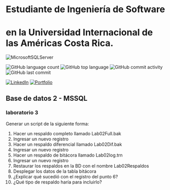 # Estudiante de Ingeniería de Software

# en la Universidad Internacional de las Américas Costa Rica.

<!--START_SECTION:badges-->

![MicrosoftSQLServer](https://img.shields.io/badge/Microsoft%20SQL%20Server-CC2927?style=for-the-badge&logo=microsoft%20sql%20server&logoColor=white)

![GitHub language count](https://img.shields.io/github/languages/count/bash20cu/Universidad?style=for-the-badge)
![GitHub top language](https://img.shields.io/github/languages/top/bash20cu/Universidad?style=for-the-badge)
![GitHub commit activity](https://img.shields.io/github/commit-activity/m/bash20cu/Universidad?style=for-the-badge)
![GitHub last commit](https://img.shields.io/github/last-commit/bash20cu/Universidad?style=for-the-badge)

[![LinkedIn](https://img.shields.io/badge/linkedin-%230077B5.svg?style=for-the-badge&logo=linkedin&logoColor=white)](https://www.linkedin.com/in/miguel1990/)
[![Portfolio](https://img.shields.io/badge/Portfolio-%23000000.svg?style=for-the-badge&logo=firefox&logoColor=#FF7139)](https://bash20cu.github.io/Portfolio/)

<!--END_SECTION:badges-->

## Base de datos 2 - MSSQL

### laboratorio 3

Generar un script de la siguiente forma:

1. Hacer un respaldo completo llamado Lab02Full.bak
2. Ingresar un nuevo registro
3. Hacer un respaldo diferencial llamado Lab02Dif.bak
4. Ingresar un nuevo registro
5. Hacer un respaldo de bitácora llamado Lab02log.trn
6. Ingresar un nuevo registro
7. Restaurar los respaldos en la BD con el nombre Lab02Respaldos
8. Desplegar los datos de la tabla bitácora
9. ¿Explicar qué sucedió con el registro del punto 6?
10. ¿Qué tipo de respaldo haría para incluirlo?
